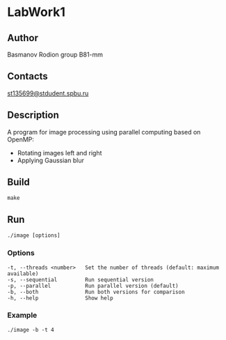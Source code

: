 # LabWork1
## Author
Basmanov Rodion group B81-mm
## Contacts
st135699@stdudent.spbu.ru

## Description
A program for image processing using parallel computing based on OpenMP:
- Rotating images left and right
- Applying Gaussian blur

## Build
```
make
```

## Run
```
./image [options]
```

### Options
```
-t, --threads <number>   Set the number of threads (default: maximum available)
-s, --sequential         Run sequential version
-p, --parallel           Run parallel version (default)
-b, --both               Run both versions for comparison
-h, --help               Show help
```

### Example
```
./image -b -t 4
```